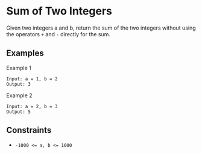 # Sum of Two Integers

Given two integers a and b, return the sum of the two integers without using the operators `+` and `-` directly for the sum.

## Examples

Example 1

```
Input: a = 1, b = 2
Output: 3
```

Example 2

```
Input: a = 2, b = 3
Output: 5
```

## Constraints

- `-1000 <= a, b <= 1000`
